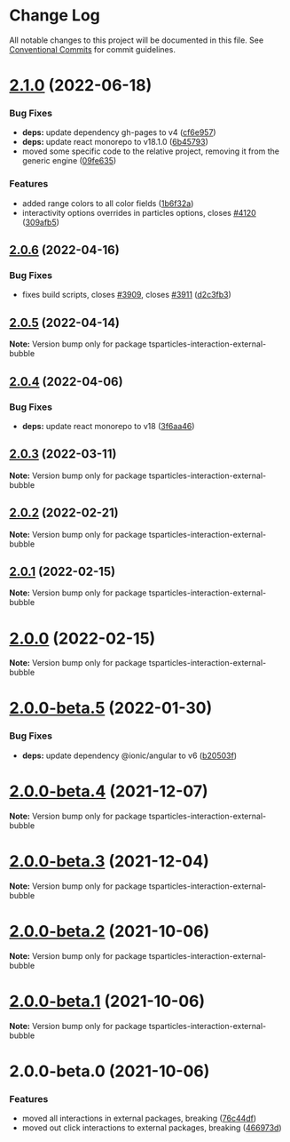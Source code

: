 # Change Log

All notable changes to this project will be documented in this file.
See [Conventional Commits](https://conventionalcommits.org) for commit guidelines.

# [2.1.0](https://github.com/matteobruni/tsparticles/compare/tsparticles-interaction-external-bubble@2.0.6...tsparticles-interaction-external-bubble@2.1.0) (2022-06-18)


### Bug Fixes

* **deps:** update dependency gh-pages to v4 ([cf6e957](https://github.com/matteobruni/tsparticles/commit/cf6e9577132afcec26410f7321fcf5ffcfb05930))
* **deps:** update react monorepo to v18.1.0 ([6b45793](https://github.com/matteobruni/tsparticles/commit/6b457937c41d7681a2135dfcb6ff220e578f22bb))
* moved some specific code to the relative project, removing it from the generic engine ([09fe635](https://github.com/matteobruni/tsparticles/commit/09fe63568adc244d11b7eff009626b905d5b05e4))


### Features

* added range colors to all color fields ([1b6f32a](https://github.com/matteobruni/tsparticles/commit/1b6f32ad50beb3dc4813187a6e1d03f3013f3ca9))
* interactivity options overrides in particles options, closes [#4120](https://github.com/matteobruni/tsparticles/issues/4120) ([309afb5](https://github.com/matteobruni/tsparticles/commit/309afb5749e40373648bf9173800334da4dbf965))





## [2.0.6](https://github.com/matteobruni/tsparticles/compare/tsparticles-interaction-external-bubble@2.0.5...tsparticles-interaction-external-bubble@2.0.6) (2022-04-16)


### Bug Fixes

* fixes build scripts, closes [#3909](https://github.com/matteobruni/tsparticles/issues/3909), closes [#3911](https://github.com/matteobruni/tsparticles/issues/3911) ([d2c3fb3](https://github.com/matteobruni/tsparticles/commit/d2c3fb33ff9c9d529f2609f89c63cb6e1e61ecda))





## [2.0.5](https://github.com/matteobruni/tsparticles/compare/tsparticles-interaction-external-bubble@2.0.4...tsparticles-interaction-external-bubble@2.0.5) (2022-04-14)

**Note:** Version bump only for package tsparticles-interaction-external-bubble





## [2.0.4](https://github.com/matteobruni/tsparticles/compare/tsparticles-interaction-external-bubble@2.0.3...tsparticles-interaction-external-bubble@2.0.4) (2022-04-06)


### Bug Fixes

* **deps:** update react monorepo to v18 ([3f6aa46](https://github.com/matteobruni/tsparticles/commit/3f6aa46e399d0092ae13ba494db86256c0d05c40))





## [2.0.3](https://github.com/matteobruni/tsparticles/compare/tsparticles-interaction-external-bubble@2.0.2...tsparticles-interaction-external-bubble@2.0.3) (2022-03-11)

**Note:** Version bump only for package tsparticles-interaction-external-bubble





## [2.0.2](https://github.com/matteobruni/tsparticles/compare/tsparticles-interaction-external-bubble@2.0.1...tsparticles-interaction-external-bubble@2.0.2) (2022-02-21)

**Note:** Version bump only for package tsparticles-interaction-external-bubble





## [2.0.1](https://github.com/matteobruni/tsparticles/compare/tsparticles-interaction-external-bubble@2.0.0...tsparticles-interaction-external-bubble@2.0.1) (2022-02-15)

**Note:** Version bump only for package tsparticles-interaction-external-bubble





# [2.0.0](https://github.com/matteobruni/tsparticles/compare/tsparticles-interaction-external-bubble@2.0.0-beta.5...tsparticles-interaction-external-bubble@2.0.0) (2022-02-15)

**Note:** Version bump only for package tsparticles-interaction-external-bubble





# [2.0.0-beta.5](https://github.com/matteobruni/tsparticles/compare/tsparticles-interaction-external-bubble@2.0.0-beta.4...tsparticles-interaction-external-bubble@2.0.0-beta.5) (2022-01-30)


### Bug Fixes

* **deps:** update dependency @ionic/angular to v6 ([b20503f](https://github.com/matteobruni/tsparticles/commit/b20503ff2a29f6c8617f42c764c8a868fc334c5f))





# [2.0.0-beta.4](https://github.com/matteobruni/tsparticles/compare/tsparticles-interaction-external-bubble@2.0.0-beta.3...tsparticles-interaction-external-bubble@2.0.0-beta.4) (2021-12-07)

**Note:** Version bump only for package tsparticles-interaction-external-bubble





# [2.0.0-beta.3](https://github.com/matteobruni/tsparticles/compare/tsparticles-interaction-external-bubble@2.0.0-beta.2...tsparticles-interaction-external-bubble@2.0.0-beta.3) (2021-12-04)

**Note:** Version bump only for package tsparticles-interaction-external-bubble





# [2.0.0-beta.2](https://github.com/matteobruni/tsparticles/compare/tsparticles-interaction-external-bubble@2.0.0-beta.1...tsparticles-interaction-external-bubble@2.0.0-beta.2) (2021-10-06)

**Note:** Version bump only for package tsparticles-interaction-external-bubble





# [2.0.0-beta.1](https://github.com/matteobruni/tsparticles/compare/tsparticles-interaction-external-bubble@2.0.0-beta.0...tsparticles-interaction-external-bubble@2.0.0-beta.1) (2021-10-06)

**Note:** Version bump only for package tsparticles-interaction-external-bubble





# 2.0.0-beta.0 (2021-10-06)


### Features

* moved all interactions in external packages, breaking ([76c44df](https://github.com/matteobruni/tsparticles/commit/76c44dfa64cae994ddb1a004e7ff6cdbe3a4b5a9))
* moved out click interactions to external packages, breaking ([466973d](https://github.com/matteobruni/tsparticles/commit/466973ddbcc382c27c03f7b3518dea99c5e1949c))
